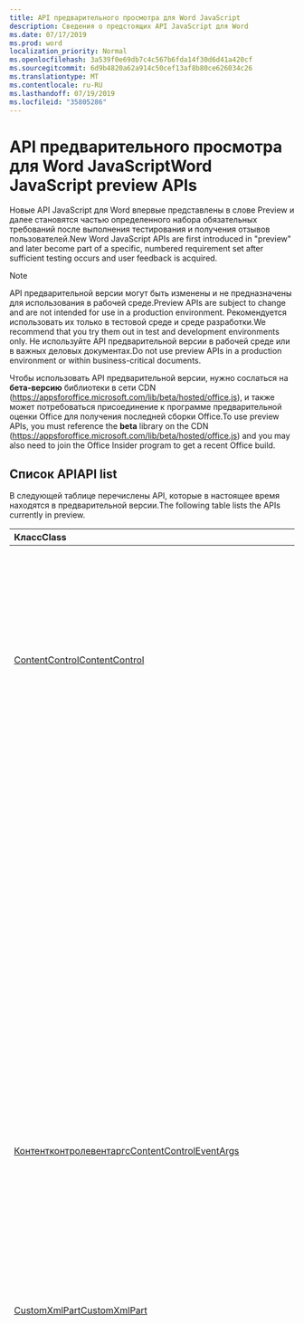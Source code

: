 ```yaml
---
title: API предварительного просмотра для Word JavaScript
description: Сведения о предстоящих API JavaScript для Word
ms.date: 07/17/2019
ms.prod: word
localization_priority: Normal
ms.openlocfilehash: 3a539f0e69db7c4c567b6fda14f30d6d41a420cf
ms.sourcegitcommit: 6d9b4820a62a914c50cef13af8b80ce626034c26
ms.translationtype: MT
ms.contentlocale: ru-RU
ms.lasthandoff: 07/19/2019
ms.locfileid: "35805286"
---
```

# <a name="word-javascript-preview-apis"></a><span data-ttu-id="4300f-103">API предварительного просмотра для Word JavaScript</span><span class="sxs-lookup"><span data-stu-id="4300f-103">Word JavaScript preview APIs</span></span>

<span data-ttu-id="4300f-104">Новые API JavaScript для Word впервые представлены в слове Preview и далее становятся частью определенного набора обязательных требований после выполнения тестирования и получения отзывов пользователей.</span><span class="sxs-lookup"><span data-stu-id="4300f-104">New Word JavaScript APIs are first introduced in "preview" and later become part of a specific, numbered requirement set after sufficient testing occurs and user feedback is acquired.</span></span>

> [!NOTE]
> <span data-ttu-id="4300f-105">API предварительной версии могут быть изменены и не предназначены для использования в рабочей среде.</span><span class="sxs-lookup"><span data-stu-id="4300f-105">Preview APIs are subject to change and are not intended for use in a production environment.</span></span> <span data-ttu-id="4300f-106">Рекомендуется использовать их только в тестовой среде и среде разработки.</span><span class="sxs-lookup"><span data-stu-id="4300f-106">We recommend that you try them out in test and development environments only.</span></span> <span data-ttu-id="4300f-107">Не используйте API предварительной версии в рабочей среде или в важных деловых документах.</span><span class="sxs-lookup"><span data-stu-id="4300f-107">Do not use preview APIs in a production environment or within business-critical documents.</span></span>
>
> <span data-ttu-id="4300f-108">Чтобы использовать API предварительной версии, нужно сослаться на **бета-версию** библиотеки в сети CDN (https://appsforoffice.microsoft.com/lib/beta/hosted/office.js), и также может потребоваться присоединение к программе предварительной оценки Office для получения последней сборки Office.</span><span class="sxs-lookup"><span data-stu-id="4300f-108">To use preview APIs, you must reference the **beta** library on the CDN (https://appsforoffice.microsoft.com/lib/beta/hosted/office.js) and you may also need to join the Office Insider program to get a recent Office build.</span></span>

## <a name="api-list"></a><span data-ttu-id="4300f-109">Список API</span><span class="sxs-lookup"><span data-stu-id="4300f-109">API list</span></span>

<span data-ttu-id="4300f-110">В следующей таблице перечислены API, которые в настоящее время находятся в предварительной версии.</span><span class="sxs-lookup"><span data-stu-id="4300f-110">The following table lists the APIs currently in preview.</span></span>

| <span data-ttu-id="4300f-111">Класс</span><span class="sxs-lookup"><span data-stu-id="4300f-111">Class</span></span> | <span data-ttu-id="4300f-112">Поля</span><span class="sxs-lookup"><span data-stu-id="4300f-112">Fields</span></span> | <span data-ttu-id="4300f-113">Описание</span><span class="sxs-lookup"><span data-stu-id="4300f-113">Description</span></span> |
|:---|:---|:---|
|[<span data-ttu-id="4300f-114">ContentControl</span><span class="sxs-lookup"><span data-stu-id="4300f-114">ContentControl</span></span>](/javascript/api/word/word.contentcontrol)|[<span data-ttu-id="4300f-115">onDataChanged</span><span class="sxs-lookup"><span data-stu-id="4300f-115">onDataChanged</span></span>](/javascript/api/word/word.contentcontrol#ondatachanged)|<span data-ttu-id="4300f-116">Возникает при изменении данных в элементе управления содержимым.</span><span class="sxs-lookup"><span data-stu-id="4300f-116">Occurs when data within the content control are changed.</span></span> <span data-ttu-id="4300f-117">Чтобы получить новый текст, загрузите этот элемент управления содержимым в обработчике.</span><span class="sxs-lookup"><span data-stu-id="4300f-117">To get the new text, load this content control in the handler.</span></span> <span data-ttu-id="4300f-118">Чтобы получить старый текст, не загружайте его.</span><span class="sxs-lookup"><span data-stu-id="4300f-118">To get the old text, do not load it.</span></span>|
||[<span data-ttu-id="4300f-119">onDeleted</span><span class="sxs-lookup"><span data-stu-id="4300f-119">onDeleted</span></span>](/javascript/api/word/word.contentcontrol#ondeleted)|<span data-ttu-id="4300f-120">Возникает при удалении элемента управления содержимым.</span><span class="sxs-lookup"><span data-stu-id="4300f-120">Occurs when the content control is deleted.</span></span> <span data-ttu-id="4300f-121">Не загружайте этот элемент управления содержимым в обработчике, иначе вы не сможете получить исходные свойства.</span><span class="sxs-lookup"><span data-stu-id="4300f-121">Do not load this content control in the handler, otherwise you won't be able to get its original properties.</span></span>|
||[<span data-ttu-id="4300f-122">onSelectionChanged</span><span class="sxs-lookup"><span data-stu-id="4300f-122">onSelectionChanged</span></span>](/javascript/api/word/word.contentcontrol#onselectionchanged)|<span data-ttu-id="4300f-123">Возникает при изменении выделенного фрагмента в элементе управления содержимым.</span><span class="sxs-lookup"><span data-stu-id="4300f-123">Occurs when selection within the content control is changed.</span></span>|
|[<span data-ttu-id="4300f-124">Контентконтролевентаргс</span><span class="sxs-lookup"><span data-stu-id="4300f-124">ContentControlEventArgs</span></span>](/javascript/api/word/word.contentcontroleventargs)|[<span data-ttu-id="4300f-125">contentControl</span><span class="sxs-lookup"><span data-stu-id="4300f-125">contentControl</span></span>](/javascript/api/word/word.contentcontroleventargs#contentcontrol)|<span data-ttu-id="4300f-126">Объект, который вызвал событие.</span><span class="sxs-lookup"><span data-stu-id="4300f-126">The object that raised the event.</span></span> <span data-ttu-id="4300f-127">Загрузите этот объект, чтобы получить его свойства.</span><span class="sxs-lookup"><span data-stu-id="4300f-127">Load this object to get its properties.</span></span>|
||[<span data-ttu-id="4300f-128">eventType</span><span class="sxs-lookup"><span data-stu-id="4300f-128">eventType</span></span>](/javascript/api/word/word.contentcontroleventargs#eventtype)|<span data-ttu-id="4300f-129">Тип события.</span><span class="sxs-lookup"><span data-stu-id="4300f-129">The event type.</span></span> <span data-ttu-id="4300f-130">Дополнительные сведения см. в Word. EventType.</span><span class="sxs-lookup"><span data-stu-id="4300f-130">See Word.EventType for details.</span></span>|
|[<span data-ttu-id="4300f-131">CustomXmlPart</span><span class="sxs-lookup"><span data-stu-id="4300f-131">CustomXmlPart</span></span>](/javascript/api/word/word.customxmlpart)|[<span data-ttu-id="4300f-132">delete()</span><span class="sxs-lookup"><span data-stu-id="4300f-132">delete()</span></span>](/javascript/api/word/word.customxmlpart#delete--)|<span data-ttu-id="4300f-133">Удаляет пользовательскую XML-часть.</span><span class="sxs-lookup"><span data-stu-id="4300f-133">Deletes the custom XML part.</span></span>|
||[<span data-ttu-id="4300f-134">Делетеаттрибуте (XPath: строка, Намеспацемаппингс: Any, Name: строка)</span><span class="sxs-lookup"><span data-stu-id="4300f-134">deleteAttribute(xpath: string, namespaceMappings: any, name: string)</span></span>](/javascript/api/word/word.customxmlpart#deleteattribute-xpath--namespacemappings--name-)|<span data-ttu-id="4300f-135">Удаляет атрибут с указанным именем из элемента, указанного с помощью XPath.</span><span class="sxs-lookup"><span data-stu-id="4300f-135">Deletes an attribute with the given name from the element identified by xpath.</span></span>|
||[<span data-ttu-id="4300f-136">Делетилемент (XPath: String, Намеспацемаппингс: Any)</span><span class="sxs-lookup"><span data-stu-id="4300f-136">deleteElement(xpath: string, namespaceMappings: any)</span></span>](/javascript/api/word/word.customxmlpart#deleteelement-xpath--namespacemappings-)|<span data-ttu-id="4300f-137">Удаляет элемент, указанный с помощью XPath.</span><span class="sxs-lookup"><span data-stu-id="4300f-137">Deletes the element identified by xpath.</span></span>|
||[<span data-ttu-id="4300f-138">Жетксмл ()</span><span class="sxs-lookup"><span data-stu-id="4300f-138">getXml()</span></span>](/javascript/api/word/word.customxmlpart#getxml--)|<span data-ttu-id="4300f-139">Получает полное XML-содержимое пользовательской XML-части.</span><span class="sxs-lookup"><span data-stu-id="4300f-139">Gets the full XML content of the custom XML part.</span></span>|
||[<span data-ttu-id="4300f-140">Инсертаттрибуте (XPath: String, Намеспацемаппингс: Any, Name: String, Value: String)</span><span class="sxs-lookup"><span data-stu-id="4300f-140">insertAttribute(xpath: string, namespaceMappings: any, name: string, value: string)</span></span>](/javascript/api/word/word.customxmlpart#insertattribute-xpath--namespacemappings--name--value-)|<span data-ttu-id="4300f-141">Вставляет атрибут с заданным именем и значением в элемент, указанный с помощью XPath.</span><span class="sxs-lookup"><span data-stu-id="4300f-141">Inserts an attribute with the given name and value to the element identified by xpath.</span></span>|
||[<span data-ttu-id="4300f-142">Инсертелемент (XPath: строка, XML: строка, Намеспацемаппингс: Any, index?: число)</span><span class="sxs-lookup"><span data-stu-id="4300f-142">insertElement(xpath: string, xml: string, namespaceMappings: any, index?: number)</span></span>](/javascript/api/word/word.customxmlpart#insertelement-xpath--xml--namespacemappings--index-)|<span data-ttu-id="4300f-143">Вставляет заданный XML-код в родительский элемент, определенный с помощью XPath в индексе позиции дочернего элемента.</span><span class="sxs-lookup"><span data-stu-id="4300f-143">Inserts the given XML under the parent element identified by xpath at child position index.</span></span>|
||[<span data-ttu-id="4300f-144">запрос (XPath: String, Намеспацемаппингс: Any)</span><span class="sxs-lookup"><span data-stu-id="4300f-144">query(xpath: string, namespaceMappings: any)</span></span>](/javascript/api/word/word.customxmlpart#query-xpath--namespacemappings-)|<span data-ttu-id="4300f-145">Запрашивает XML-содержимое пользовательской XML-части.</span><span class="sxs-lookup"><span data-stu-id="4300f-145">Queries the XML content of the custom XML part.</span></span>|
||[<span data-ttu-id="4300f-146">id</span><span class="sxs-lookup"><span data-stu-id="4300f-146">id</span></span>](/javascript/api/word/word.customxmlpart#id)|<span data-ttu-id="4300f-147">Получает идентификатор пользовательской XML-части.</span><span class="sxs-lookup"><span data-stu-id="4300f-147">Gets the ID of the custom XML part.</span></span> <span data-ttu-id="4300f-148">Только для чтения.</span><span class="sxs-lookup"><span data-stu-id="4300f-148">Read only.</span></span>|
||[<span data-ttu-id="4300f-149">Пространства</span><span class="sxs-lookup"><span data-stu-id="4300f-149">namespaceUri</span></span>](/javascript/api/word/word.customxmlpart#namespaceuri)|<span data-ttu-id="4300f-150">Получает URI пространства имен настраиваемой XML-части.</span><span class="sxs-lookup"><span data-stu-id="4300f-150">Gets the namespace URI of the custom XML part.</span></span> <span data-ttu-id="4300f-151">Только для чтения.</span><span class="sxs-lookup"><span data-stu-id="4300f-151">Read only.</span></span>|
||[<span data-ttu-id="4300f-152">setXml (XML: строка)</span><span class="sxs-lookup"><span data-stu-id="4300f-152">setXml(xml: string)</span></span>](/javascript/api/word/word.customxmlpart#setxml-xml-)|<span data-ttu-id="4300f-153">Задает полное XML-содержимое пользовательской XML-части.</span><span class="sxs-lookup"><span data-stu-id="4300f-153">Sets the full XML content of the custom XML part.</span></span>|
||[<span data-ttu-id="4300f-154">Упдатеаттрибуте (XPath: String, Намеспацемаппингс: Any, Name: String, Value: String)</span><span class="sxs-lookup"><span data-stu-id="4300f-154">updateAttribute(xpath: string, namespaceMappings: any, name: string, value: string)</span></span>](/javascript/api/word/word.customxmlpart#updateattribute-xpath--namespacemappings--name--value-)|<span data-ttu-id="4300f-155">Обновляет значение атрибута, используя заданное имя элемента, указанного с помощью XPath.</span><span class="sxs-lookup"><span data-stu-id="4300f-155">Updates the value of an attribute with the given name of the element identified by xpath.</span></span>|
||[<span data-ttu-id="4300f-156">Упдатилемент (XPath: строка, XML: строка, Намеспацемаппингс: Any)</span><span class="sxs-lookup"><span data-stu-id="4300f-156">updateElement(xpath: string, xml: string, namespaceMappings: any)</span></span>](/javascript/api/word/word.customxmlpart#updateelement-xpath--xml--namespacemappings-)|<span data-ttu-id="4300f-157">Обновляет XML элемента, указанного с помощью XPath.</span><span class="sxs-lookup"><span data-stu-id="4300f-157">Updates the XML of the element identified by xpath.</span></span>|
|[<span data-ttu-id="4300f-158">CustomXmlPartCollection</span><span class="sxs-lookup"><span data-stu-id="4300f-158">CustomXmlPartCollection</span></span>](/javascript/api/word/word.customxmlpartcollection)|[<span data-ttu-id="4300f-159">Add (XML: String)</span><span class="sxs-lookup"><span data-stu-id="4300f-159">add(xml: string)</span></span>](/javascript/api/word/word.customxmlpartcollection#add-xml-)|<span data-ttu-id="4300f-160">Добавляет новую пользовательскую XML-часть в документ.</span><span class="sxs-lookup"><span data-stu-id="4300f-160">Adds a new custom XML part to the document.</span></span>|
||[<span data-ttu-id="4300f-161">getByNamespace (namespaceUri: строка)</span><span class="sxs-lookup"><span data-stu-id="4300f-161">getByNamespace(namespaceUri: string)</span></span>](/javascript/api/word/word.customxmlpartcollection#getbynamespace-namespaceuri-)|<span data-ttu-id="4300f-162">Получает новую ограниченную коллекцию пользовательских XML-частей, пространства имен которых совпадают с указанным пространством имен.</span><span class="sxs-lookup"><span data-stu-id="4300f-162">Gets a new scoped collection of custom XML parts whose namespaces match the given namespace.</span></span>|
||[<span data-ttu-id="4300f-163">getCount()</span><span class="sxs-lookup"><span data-stu-id="4300f-163">getCount()</span></span>](/javascript/api/word/word.customxmlpartcollection#getcount--)|<span data-ttu-id="4300f-164">Возвращает число элементов в коллекции.</span><span class="sxs-lookup"><span data-stu-id="4300f-164">Gets the number of items in the collection.</span></span>|
||[<span data-ttu-id="4300f-165">getItem(id: string)</span><span class="sxs-lookup"><span data-stu-id="4300f-165">getItem(id: string)</span></span>](/javascript/api/word/word.customxmlpartcollection#getitem-id-)|<span data-ttu-id="4300f-166">Получает пользовательскую XML-часть по идентификатору.</span><span class="sxs-lookup"><span data-stu-id="4300f-166">Gets a custom XML part based on its ID.</span></span> <span data-ttu-id="4300f-167">Только для чтения.</span><span class="sxs-lookup"><span data-stu-id="4300f-167">Read only.</span></span>|
||[<span data-ttu-id="4300f-168">getItemOrNullObject(id: строка)</span><span class="sxs-lookup"><span data-stu-id="4300f-168">getItemOrNullObject(id: string)</span></span>](/javascript/api/word/word.customxmlpartcollection#getitemornullobject-id-)|<span data-ttu-id="4300f-169">Получает пользовательскую XML-часть по идентификатору.</span><span class="sxs-lookup"><span data-stu-id="4300f-169">Gets a custom XML part based on its ID.</span></span> <span data-ttu-id="4300f-170">Возвращает нулевой объект, если CustomXmlPart не существует.</span><span class="sxs-lookup"><span data-stu-id="4300f-170">Returns a null object if the CustomXmlPart does not exist.</span></span>|
||[<span data-ttu-id="4300f-171">items</span><span class="sxs-lookup"><span data-stu-id="4300f-171">items</span></span>](/javascript/api/word/word.customxmlpartcollection#items)|<span data-ttu-id="4300f-172">Получает загруженные дочерние элементы в этой коллекции.</span><span class="sxs-lookup"><span data-stu-id="4300f-172">Gets the loaded child items in this collection.</span></span>|
|[<span data-ttu-id="4300f-173">Кустомксмлпартскопедколлектион</span><span class="sxs-lookup"><span data-stu-id="4300f-173">CustomXmlPartScopedCollection</span></span>](/javascript/api/word/word.customxmlpartscopedcollection)|[<span data-ttu-id="4300f-174">getCount()</span><span class="sxs-lookup"><span data-stu-id="4300f-174">getCount()</span></span>](/javascript/api/word/word.customxmlpartscopedcollection#getcount--)|<span data-ttu-id="4300f-175">Возвращает число элементов в коллекции.</span><span class="sxs-lookup"><span data-stu-id="4300f-175">Gets the number of items in the collection.</span></span>|
||[<span data-ttu-id="4300f-176">getItem(id: string)</span><span class="sxs-lookup"><span data-stu-id="4300f-176">getItem(id: string)</span></span>](/javascript/api/word/word.customxmlpartscopedcollection#getitem-id-)|<span data-ttu-id="4300f-177">Получает пользовательскую XML-часть по идентификатору.</span><span class="sxs-lookup"><span data-stu-id="4300f-177">Gets a custom XML part based on its ID.</span></span> <span data-ttu-id="4300f-178">Только для чтения.</span><span class="sxs-lookup"><span data-stu-id="4300f-178">Read only.</span></span>|
||[<span data-ttu-id="4300f-179">getItemOrNullObject(id: строка)</span><span class="sxs-lookup"><span data-stu-id="4300f-179">getItemOrNullObject(id: string)</span></span>](/javascript/api/word/word.customxmlpartscopedcollection#getitemornullobject-id-)|<span data-ttu-id="4300f-180">Получает пользовательскую XML-часть по идентификатору.</span><span class="sxs-lookup"><span data-stu-id="4300f-180">Gets a custom XML part based on its ID.</span></span> <span data-ttu-id="4300f-181">Возвращает нулевой объект, если CustomXmlPart не существует в коллекции.</span><span class="sxs-lookup"><span data-stu-id="4300f-181">Returns a null object if the CustomXmlPart does not exist in the collection.</span></span>|
||[<span data-ttu-id="4300f-182">Жетонлитем ()</span><span class="sxs-lookup"><span data-stu-id="4300f-182">getOnlyItem()</span></span>](/javascript/api/word/word.customxmlpartscopedcollection#getonlyitem--)|<span data-ttu-id="4300f-183">Если коллекция содержит ровно один элемент, этот метод возвращает его.</span><span class="sxs-lookup"><span data-stu-id="4300f-183">If the collection contains exactly one item, this method returns it.</span></span> <span data-ttu-id="4300f-184">В противном случае этот метод выдает ошибку.</span><span class="sxs-lookup"><span data-stu-id="4300f-184">Otherwise, this method produces an error.</span></span>|
||[<span data-ttu-id="4300f-185">Жетонлитеморнуллобжект ()</span><span class="sxs-lookup"><span data-stu-id="4300f-185">getOnlyItemOrNullObject()</span></span>](/javascript/api/word/word.customxmlpartscopedcollection#getonlyitemornullobject--)|<span data-ttu-id="4300f-186">Если коллекция содержит ровно один элемент, этот метод возвращает его.</span><span class="sxs-lookup"><span data-stu-id="4300f-186">If the collection contains exactly one item, this method returns it.</span></span> <span data-ttu-id="4300f-187">В противном случае этот метод возвращает пустой объект.</span><span class="sxs-lookup"><span data-stu-id="4300f-187">Otherwise, this method returns a null object.</span></span>|
||[<span data-ttu-id="4300f-188">items</span><span class="sxs-lookup"><span data-stu-id="4300f-188">items</span></span>](/javascript/api/word/word.customxmlpartscopedcollection#items)|<span data-ttu-id="4300f-189">Получает загруженные дочерние элементы в этой коллекции.</span><span class="sxs-lookup"><span data-stu-id="4300f-189">Gets the loaded child items in this collection.</span></span>|
|[<span data-ttu-id="4300f-190">Document</span><span class="sxs-lookup"><span data-stu-id="4300f-190">Document</span></span>](/javascript/api/word/word.document)|[<span data-ttu-id="4300f-191">Делетебукмарк (имя: строка)</span><span class="sxs-lookup"><span data-stu-id="4300f-191">deleteBookmark(name: string)</span></span>](/javascript/api/word/word.document#deletebookmark-name-)|<span data-ttu-id="4300f-192">Удаляет закладку, если она существует, из документа.</span><span class="sxs-lookup"><span data-stu-id="4300f-192">Deletes a bookmark, if exists, from the document.</span></span>|
||[<span data-ttu-id="4300f-193">Жетбукмаркранже (имя: строка)</span><span class="sxs-lookup"><span data-stu-id="4300f-193">getBookmarkRange(name: string)</span></span>](/javascript/api/word/word.document#getbookmarkrange-name-)|<span data-ttu-id="4300f-194">Возвращает диапазон закладок.</span><span class="sxs-lookup"><span data-stu-id="4300f-194">Gets a bookmark's range.</span></span> <span data-ttu-id="4300f-195">Вызывается, если закладка не существует.</span><span class="sxs-lookup"><span data-stu-id="4300f-195">Throws if the bookmark does not exist.</span></span>|
||[<span data-ttu-id="4300f-196">Жетбукмаркранжеорнуллобжект (имя: строка)</span><span class="sxs-lookup"><span data-stu-id="4300f-196">getBookmarkRangeOrNullObject(name: string)</span></span>](/javascript/api/word/word.document#getbookmarkrangeornullobject-name-)|<span data-ttu-id="4300f-197">Возвращает диапазон закладок.</span><span class="sxs-lookup"><span data-stu-id="4300f-197">Gets a bookmark's range.</span></span> <span data-ttu-id="4300f-198">Возвращает нулевой объект, если закладка не существует.</span><span class="sxs-lookup"><span data-stu-id="4300f-198">Returns a null object if the bookmark does not exist.</span></span>|
||[<span data-ttu-id="4300f-199">customXmlParts</span><span class="sxs-lookup"><span data-stu-id="4300f-199">customXmlParts</span></span>](/javascript/api/word/word.document#customxmlparts)|<span data-ttu-id="4300f-200">Возвращает пользовательские XML-части в документе.</span><span class="sxs-lookup"><span data-stu-id="4300f-200">Gets the custom XML parts in the document.</span></span> <span data-ttu-id="4300f-201">Только для чтения.</span><span class="sxs-lookup"><span data-stu-id="4300f-201">Read-only.</span></span>|
||[<span data-ttu-id="4300f-202">Онконтентконтроладдед</span><span class="sxs-lookup"><span data-stu-id="4300f-202">onContentControlAdded</span></span>](/javascript/api/word/word.document#oncontentcontroladded)|<span data-ttu-id="4300f-203">Возникает при добавлении элемента управления содержимым.</span><span class="sxs-lookup"><span data-stu-id="4300f-203">Occurs when a content control is added.</span></span> <span data-ttu-id="4300f-204">Выполните context. Sync () в обработчике, чтобы получить свойства нового элемента управления содержимым.</span><span class="sxs-lookup"><span data-stu-id="4300f-204">Run context.sync() in the handler to get the new content control's properties.</span></span>|
||[<span data-ttu-id="4300f-205">settings</span><span class="sxs-lookup"><span data-stu-id="4300f-205">settings</span></span>](/javascript/api/word/word.document#settings)|<span data-ttu-id="4300f-206">Получает параметры надстройки в документе.</span><span class="sxs-lookup"><span data-stu-id="4300f-206">Gets the add-in's settings in the document.</span></span> <span data-ttu-id="4300f-207">Только для чтения.</span><span class="sxs-lookup"><span data-stu-id="4300f-207">Read-only.</span></span>|
|[<span data-ttu-id="4300f-208">DocumentCreated</span><span class="sxs-lookup"><span data-stu-id="4300f-208">DocumentCreated</span></span>](/javascript/api/word/word.documentcreated)|[<span data-ttu-id="4300f-209">Делетебукмарк (имя: строка)</span><span class="sxs-lookup"><span data-stu-id="4300f-209">deleteBookmark(name: string)</span></span>](/javascript/api/word/word.documentcreated#deletebookmark-name-)|<span data-ttu-id="4300f-210">Удаляет закладку, если она существует, из документа.</span><span class="sxs-lookup"><span data-stu-id="4300f-210">Deletes a bookmark, if exists, from the document.</span></span>|
||[<span data-ttu-id="4300f-211">Жетбукмаркранже (имя: строка)</span><span class="sxs-lookup"><span data-stu-id="4300f-211">getBookmarkRange(name: string)</span></span>](/javascript/api/word/word.documentcreated#getbookmarkrange-name-)|<span data-ttu-id="4300f-212">Возвращает диапазон закладок.</span><span class="sxs-lookup"><span data-stu-id="4300f-212">Gets a bookmark's range.</span></span> <span data-ttu-id="4300f-213">Вызывается, если закладка не существует.</span><span class="sxs-lookup"><span data-stu-id="4300f-213">Throws if the bookmark does not exist.</span></span>|
||[<span data-ttu-id="4300f-214">Жетбукмаркранжеорнуллобжект (имя: строка)</span><span class="sxs-lookup"><span data-stu-id="4300f-214">getBookmarkRangeOrNullObject(name: string)</span></span>](/javascript/api/word/word.documentcreated#getbookmarkrangeornullobject-name-)|<span data-ttu-id="4300f-215">Возвращает диапазон закладок.</span><span class="sxs-lookup"><span data-stu-id="4300f-215">Gets a bookmark's range.</span></span> <span data-ttu-id="4300f-216">Возвращает нулевой объект, если закладка не существует.</span><span class="sxs-lookup"><span data-stu-id="4300f-216">Returns a null object if the bookmark does not exist.</span></span>|
||[<span data-ttu-id="4300f-217">customXmlParts</span><span class="sxs-lookup"><span data-stu-id="4300f-217">customXmlParts</span></span>](/javascript/api/word/word.documentcreated#customxmlparts)|<span data-ttu-id="4300f-218">Возвращает пользовательские XML-части в документе.</span><span class="sxs-lookup"><span data-stu-id="4300f-218">Gets the custom XML parts in the document.</span></span> <span data-ttu-id="4300f-219">Только для чтения.</span><span class="sxs-lookup"><span data-stu-id="4300f-219">Read-only.</span></span>|
||[<span data-ttu-id="4300f-220">settings</span><span class="sxs-lookup"><span data-stu-id="4300f-220">settings</span></span>](/javascript/api/word/word.documentcreated#settings)|<span data-ttu-id="4300f-221">Получает параметры надстройки в документе.</span><span class="sxs-lookup"><span data-stu-id="4300f-221">Gets the add-in's settings in the document.</span></span> <span data-ttu-id="4300f-222">Только для чтения.</span><span class="sxs-lookup"><span data-stu-id="4300f-222">Read-only.</span></span>|
|[<span data-ttu-id="4300f-223">InlinePicture</span><span class="sxs-lookup"><span data-stu-id="4300f-223">InlinePicture</span></span>](/javascript/api/word/word.inlinepicture)|[<span data-ttu-id="4300f-224">Имажеформат</span><span class="sxs-lookup"><span data-stu-id="4300f-224">imageFormat</span></span>](/javascript/api/word/word.inlinepicture#imageformat)|<span data-ttu-id="4300f-225">Получает формат встроенного изображения.</span><span class="sxs-lookup"><span data-stu-id="4300f-225">Gets the format of the inline image.</span></span> <span data-ttu-id="4300f-226">Только для чтения.</span><span class="sxs-lookup"><span data-stu-id="4300f-226">Read-only.</span></span>|
|[<span data-ttu-id="4300f-227">List</span><span class="sxs-lookup"><span data-stu-id="4300f-227">List</span></span>](/javascript/api/word/word.list)|[<span data-ttu-id="4300f-228">Жетлевелфонт (Level: число)</span><span class="sxs-lookup"><span data-stu-id="4300f-228">getLevelFont(level: number)</span></span>](/javascript/api/word/word.list#getlevelfont-level-)|<span data-ttu-id="4300f-229">Получает или задает значение, указывающее, указаны ли в списке.</span><span class="sxs-lookup"><span data-stu-id="4300f-229">Gets the font of the bullet, number or picture at the specified level in the list.</span></span>|
||[<span data-ttu-id="4300f-230">Жетлевелпиктуре (Level: число)</span><span class="sxs-lookup"><span data-stu-id="4300f-230">getLevelPicture(level: number)</span></span>](/javascript/api/word/word.list#getlevelpicture-level-)|<span data-ttu-id="4300f-231">Получает строковое представление изображения в кодировке Base64 на указанном уровне в списке.</span><span class="sxs-lookup"><span data-stu-id="4300f-231">Gets the base64 encoded string representation of the picture at the specified level in the list.</span></span>|
||[<span data-ttu-id="4300f-232">Ресетлевелфонт (Level: число, Ресетфонтнаме?: Boolean)</span><span class="sxs-lookup"><span data-stu-id="4300f-232">resetLevelFont(level: number, resetFontName?: boolean)</span></span>](/javascript/api/word/word.list#resetlevelfont-level--resetfontname-)|<span data-ttu-id="4300f-233">Сбрасывает шрифт маркера, номера или изображения на указанном уровне списка.</span><span class="sxs-lookup"><span data-stu-id="4300f-233">Resets the font of the bullet, number or picture at the specified level in the list.</span></span>|
||[<span data-ttu-id="4300f-234">Сетлевелпиктуре (Level: число, base64EncodedImage?: строка)</span><span class="sxs-lookup"><span data-stu-id="4300f-234">setLevelPicture(level: number, base64EncodedImage?: string)</span></span>](/javascript/api/word/word.list#setlevelpicture-level--base64encodedimage-)|<span data-ttu-id="4300f-235">Задает рисунок на указанном уровне в списке.</span><span class="sxs-lookup"><span data-stu-id="4300f-235">Sets the picture at the specified level in the list.</span></span>|
|[<span data-ttu-id="4300f-236">Range</span><span class="sxs-lookup"><span data-stu-id="4300f-236">Range</span></span>](/javascript/api/word/word.range)|[<span data-ttu-id="4300f-237">Закладки (Инклудехидден?: Boolean, Инклудеаджацент?: Boolean)</span><span class="sxs-lookup"><span data-stu-id="4300f-237">getBookmarks(includeHidden?: boolean, includeAdjacent?: boolean)</span></span>](/javascript/api/word/word.range#getbookmarks-includehidden--includeadjacent-)|<span data-ttu-id="4300f-238">Получает имена всех закладок в диапазоне или перекрывают их.</span><span class="sxs-lookup"><span data-stu-id="4300f-238">Gets the names all bookmarks in or overlapping the range.</span></span> <span data-ttu-id="4300f-239">Закладка скрывается, если ее имя начинается с символа подчеркивания.</span><span class="sxs-lookup"><span data-stu-id="4300f-239">A bookmark is hidden if its name starts with the underscore character.</span></span>|
||[<span data-ttu-id="4300f-240">Инсертбукмарк (имя: строка)</span><span class="sxs-lookup"><span data-stu-id="4300f-240">insertBookmark(name: string)</span></span>](/javascript/api/word/word.range#insertbookmark-name-)|<span data-ttu-id="4300f-241">Вставляет закладку в диапазон.</span><span class="sxs-lookup"><span data-stu-id="4300f-241">Inserts a bookmark on the range.</span></span> <span data-ttu-id="4300f-242">Если закладка с таким же именем существует в другом месте, она будет удалена первыми.</span><span class="sxs-lookup"><span data-stu-id="4300f-242">If a bookmark of the same name exists somewhere, it is deleted first.</span></span>|
|[<span data-ttu-id="4300f-243">Параметр</span><span class="sxs-lookup"><span data-stu-id="4300f-243">Setting</span></span>](/javascript/api/word/word.setting)|[<span data-ttu-id="4300f-244">delete()</span><span class="sxs-lookup"><span data-stu-id="4300f-244">delete()</span></span>](/javascript/api/word/word.setting#delete--)|<span data-ttu-id="4300f-245">Удаляет параметр.</span><span class="sxs-lookup"><span data-stu-id="4300f-245">Deletes the setting.</span></span>|
||[<span data-ttu-id="4300f-246">key</span><span class="sxs-lookup"><span data-stu-id="4300f-246">key</span></span>](/javascript/api/word/word.setting#key)|<span data-ttu-id="4300f-247">Получает ключ параметра.</span><span class="sxs-lookup"><span data-stu-id="4300f-247">Gets the key of the setting.</span></span> <span data-ttu-id="4300f-248">Только для чтения.</span><span class="sxs-lookup"><span data-stu-id="4300f-248">Read only.</span></span>|
||[<span data-ttu-id="4300f-249">value</span><span class="sxs-lookup"><span data-stu-id="4300f-249">value</span></span>](/javascript/api/word/word.setting#value)|<span data-ttu-id="4300f-250">Получает или задает значение параметра.</span><span class="sxs-lookup"><span data-stu-id="4300f-250">Gets or sets the value of the setting.</span></span>|
|[<span data-ttu-id="4300f-251">SettingCollection</span><span class="sxs-lookup"><span data-stu-id="4300f-251">SettingCollection</span></span>](/javascript/api/word/word.settingcollection)|[<span data-ttu-id="4300f-252">Add (Key: строка, Value: Any)</span><span class="sxs-lookup"><span data-stu-id="4300f-252">add(key: string, value: any)</span></span>](/javascript/api/word/word.settingcollection#add-key--value-)|<span data-ttu-id="4300f-253">Создает новый параметр или устанавливает существующий параметр.</span><span class="sxs-lookup"><span data-stu-id="4300f-253">Creates a new setting or sets an existing setting.</span></span>|
||[<span data-ttu-id="4300f-254">deleteAll ()</span><span class="sxs-lookup"><span data-stu-id="4300f-254">deleteAll()</span></span>](/javascript/api/word/word.settingcollection#deleteall--)|<span data-ttu-id="4300f-255">Удаляет все параметры в этой надстройке.</span><span class="sxs-lookup"><span data-stu-id="4300f-255">Deletes all settings in this add-in.</span></span>|
||[<span data-ttu-id="4300f-256">getCount()</span><span class="sxs-lookup"><span data-stu-id="4300f-256">getCount()</span></span>](/javascript/api/word/word.settingcollection#getcount--)|<span data-ttu-id="4300f-257">Получает количество параметров.</span><span class="sxs-lookup"><span data-stu-id="4300f-257">Gets the count of settings.</span></span>|
||[<span data-ttu-id="4300f-258">getItem(key: string)</span><span class="sxs-lookup"><span data-stu-id="4300f-258">getItem(key: string)</span></span>](/javascript/api/word/word.settingcollection#getitem-key-)|<span data-ttu-id="4300f-259">Получает объект Setting по ключу, для которого учитывается регистр.</span><span class="sxs-lookup"><span data-stu-id="4300f-259">Gets a setting object by its key, which is case-sensitive.</span></span> <span data-ttu-id="4300f-260">Вызывается, если параметр не существует.</span><span class="sxs-lookup"><span data-stu-id="4300f-260">Throws if the setting does not exist.</span></span>|
||[<span data-ttu-id="4300f-261">getItemOrNullObject(key: string)</span><span class="sxs-lookup"><span data-stu-id="4300f-261">getItemOrNullObject(key: string)</span></span>](/javascript/api/word/word.settingcollection#getitemornullobject-key-)|<span data-ttu-id="4300f-262">Получает объект Setting по ключу, для которого учитывается регистр.</span><span class="sxs-lookup"><span data-stu-id="4300f-262">Gets a setting object by its key, which is case-sensitive.</span></span> <span data-ttu-id="4300f-263">Возвращает нулевой объект, если параметр не существует.</span><span class="sxs-lookup"><span data-stu-id="4300f-263">Returns a null object if the setting does not exist.</span></span>|
||[<span data-ttu-id="4300f-264">items</span><span class="sxs-lookup"><span data-stu-id="4300f-264">items</span></span>](/javascript/api/word/word.settingcollection#items)|<span data-ttu-id="4300f-265">Получает загруженные дочерние элементы в этой коллекции.</span><span class="sxs-lookup"><span data-stu-id="4300f-265">Gets the loaded child items in this collection.</span></span>|
|[<span data-ttu-id="4300f-266">Table</span><span class="sxs-lookup"><span data-stu-id="4300f-266">Table</span></span>](/javascript/api/word/word.table)|[<span data-ttu-id="4300f-267">Мержецеллс (Топров: число, Фирстцелл: число, Боттомров: число, Ластцелл: число)</span><span class="sxs-lookup"><span data-stu-id="4300f-267">mergeCells(topRow: number, firstCell: number, bottomRow: number, lastCell: number)</span></span>](/javascript/api/word/word.table#mergecells-toprow--firstcell--bottomrow--lastcell-)|<span data-ttu-id="4300f-268">Объединяет ячейки, ограниченные в первой и последней ячейках.</span><span class="sxs-lookup"><span data-stu-id="4300f-268">Merges the cells bounded inclusively by a first and last cell.</span></span>|
|[<span data-ttu-id="4300f-269">TableCell</span><span class="sxs-lookup"><span data-stu-id="4300f-269">TableCell</span></span>](/javascript/api/word/word.tablecell)|[<span data-ttu-id="4300f-270">Split (rowCount: число, columnCount: число)</span><span class="sxs-lookup"><span data-stu-id="4300f-270">split(rowCount: number, columnCount: number)</span></span>](/javascript/api/word/word.tablecell#split-rowcount--columncount-)|<span data-ttu-id="4300f-271">Разделяет ячейку на указанное количество строк и столбцов.</span><span class="sxs-lookup"><span data-stu-id="4300f-271">Splits the cell into the specified number of rows and columns.</span></span>|
|[<span data-ttu-id="4300f-272">TableRow</span><span class="sxs-lookup"><span data-stu-id="4300f-272">TableRow</span></span>](/javascript/api/word/word.tablerow)|[<span data-ttu-id="4300f-273">insertContentControl()</span><span class="sxs-lookup"><span data-stu-id="4300f-273">insertContentControl()</span></span>](/javascript/api/word/word.tablerow#insertcontentcontrol--)|<span data-ttu-id="4300f-274">Вставляет в строку элемент управления содержимым.</span><span class="sxs-lookup"><span data-stu-id="4300f-274">Inserts a content control on the row.</span></span>|
||[<span data-ttu-id="4300f-275">Merge ()</span><span class="sxs-lookup"><span data-stu-id="4300f-275">merge()</span></span>](/javascript/api/word/word.tablerow#merge--)|<span data-ttu-id="4300f-276">Объединяет строку в одну ячейку.</span><span class="sxs-lookup"><span data-stu-id="4300f-276">Merges the row into one cell.</span></span>|

## <a name="see-also"></a><span data-ttu-id="4300f-277">См. также</span><span class="sxs-lookup"><span data-stu-id="4300f-277">See also</span></span>

- [<span data-ttu-id="4300f-278">Справочная документация по API JavaScript для Word</span><span class="sxs-lookup"><span data-stu-id="4300f-278">Word JavaScript API Reference Documentation</span></span>](/javascript/api/word)
- [<span data-ttu-id="4300f-279">Наборы обязательных элементов API JavaScript для Word</span><span class="sxs-lookup"><span data-stu-id="4300f-279">Word JavaScript API requirement sets</span></span>](word-api-requirement-sets.md)

